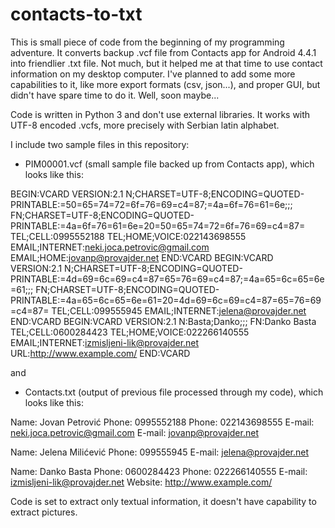 # contacts-to-txt

This is small piece of code from the beginning of my programming adventure. It converts backup .vcf file
from Contacts app for Android 4.4.1 into friendlier .txt file. Not much, but it helped me at that time to
use contact information on my desktop computer. I've planned to add some more capabilities to it, like more
export formats (csv, json...), and proper GUI, but didn't have spare time to do it. Well, soon maybe...

Code is written in Python 3 and don't use external libraries. It works with UTF-8 encoded .vcfs, more precisely
with Serbian latin alphabet.

I include two sample files in this repository:
- PIM00001.vcf (small sample file backed up from Contacts app), which looks like this:

BEGIN:VCARD
VERSION:2.1
N;CHARSET=UTF-8;ENCODING=QUOTED-PRINTABLE:=50=65=74=72=6f=76=69=c4=87;=4a=6f=76=61=6e;;;
FN;CHARSET=UTF-8;ENCODING=QUOTED-PRINTABLE:=4a=6f=76=61=6e=20=50=65=74=72=6f=76=69=c4=87=
TEL;CELL:0995552188
TEL;HOME;VOICE:022143698555
EMAIL;INTERNET:neki.joca.petrovic@gmail.com
EMAIL;HOME:jovanp@provajder.net
END:VCARD
BEGIN:VCARD
VERSION:2.1
N;CHARSET=UTF-8;ENCODING=QUOTED-PRINTABLE:=4d=69=6c=69=c4=87=65=76=69=c4=87;=4a=65=6c=65=6e=61;;;
FN;CHARSET=UTF-8;ENCODING=QUOTED-PRINTABLE:=4a=65=6c=65=6e=61=20=4d=69=6c=69=c4=87=65=76=69=c4=87=
TEL;CELL:099555945
EMAIL;INTERNET:jelena@provajder.net
END:VCARD
BEGIN:VCARD
VERSION:2.1
N:Basta;Danko;;;
FN:Danko Basta
TEL;CELL:0600284423
TEL;HOME;VOICE:022266140555
EMAIL;INTERNET:izmisljeni-lik@provajder.net
URL:http://www.example.com/
END:VCARD

and
- Contacts.txt (output of previous file processed through my code), which looks like this:

Name: Jovan Petrović
Phone: 0995552188
Phone: 022143698555
E-mail: neki.joca.petrovic@gmail.com
E-mail: jovanp@provajder.net

Name: Jelena Milićević
Phone: 099555945
E-mail: jelena@provajder.net

Name: Danko Basta
Phone: 0600284423
Phone: 022266140555
E-mail: izmisljeni-lik@provajder.net
Website: http://www.example.com/

Code is set to extract only textual information, it doesn't have capability to extract pictures.
